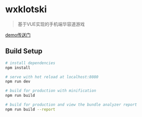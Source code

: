 # wxklotski

> 基于VUE实现的手机端华容道游戏

[demo传送门](http://tztn.ilhuo.cn)

## Build Setup

``` bash
# install dependencies
npm install

# serve with hot reload at localhost:8080
npm run dev

# build for production with minification
npm run build

# build for production and view the bundle analyzer report
npm run build --report
```
